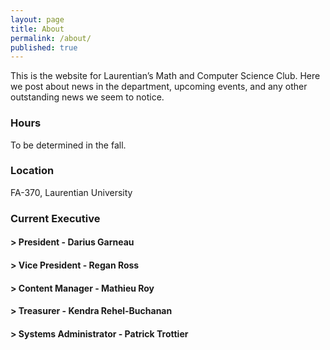 ```yaml
---
layout: page
title: About
permalink: /about/
published: true
---
```


This is the website for Laurentian’s Math and Computer Science Club. Here we post about news in the department, upcoming events, and any other outstanding news we seem to notice.

### Hours
To be determined in the fall.

### Location

FA-370, Laurentian University

### Current Executive

#### > President - Darius Garneau

#### > Vice President - Regan Ross

#### > Content Manager - Mathieu Roy

#### > Treasurer - Kendra Rehel-Buchanan

#### > Systems Administrator - Patrick Trottier
